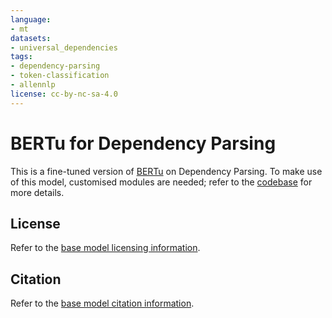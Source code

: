 ```yaml
---
language:
- mt
datasets:
- universal_dependencies
tags:
- dependency-parsing
- token-classification
- allennlp
license: cc-by-nc-sa-4.0
---
```


# BERTu for Dependency Parsing

This is a fine-tuned version of [BERTu](https://huggingface.co/MLRS/BERTu) on Dependency Parsing.
To make use of this model, customised modules are needed; refer to the [codebase](https://github.com/MLRS/BERTu/tree/main/evaluate) for more details.

## License

Refer to the [base model licensing information](https://huggingface.co/MLRS/BERTu#license).

## Citation

Refer to the [base model citation information](https://huggingface.co/MLRS/BERTu#citation).